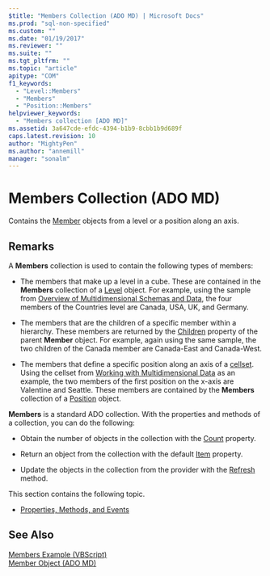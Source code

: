 ```yaml
---
$title: "Members Collection (ADO MD) | Microsoft Docs"
ms.prod: "sql-non-specified"
ms.custom: ""
ms.date: "01/19/2017"
ms.reviewer: ""
ms.suite: ""
ms.tgt_pltfrm: ""
ms.topic: "article"
apitype: "COM"
f1_keywords: 
  - "Level::Members"
  - "Members"
  - "Position::Members"
helpviewer_keywords: 
  - "Members collection [ADO MD]"
ms.assetid: 3a647cde-efdc-4394-b1b9-8cbb1b9d689f
caps.latest.revision: 10
author: "MightyPen"
ms.author: "annemill"
manager: "sonalm"
---
```

# Members Collection (ADO MD)
Contains the [Member](../../../ado/reference/ado-md-api/member-object-ado-md.md) objects from a level or a position along an axis.  
  
## Remarks  
 A **Members** collection is used to contain the following types of members:  
  
-   The members that make up a level in a cube. These are contained in the **Members** collection of a [Level](../../../ado/reference/ado-md-api/level-object-ado-md.md) object. For example, using the sample from [Overview of Multidimensional Schemas and Data](../../../ado/guide/multidimensional/overview-of-multidimensional-schemas-and-data.md), the four members of the Countries level are Canada, USA, UK, and Germany.  
  
-   The members that are the children of a specific member within a hierarchy. These members are returned by the [Children](../../../ado/reference/ado-md-api/children-property-ado-md.md) property of the parent **Member** object. For example, again using the same sample, the two children of the Canada member are Canada-East and Canada-West.  
  
-   The members that define a specific position along an axis of a [cellset](../../../ado/reference/ado-md-api/cellset-object-ado-md.md). Using the cellset from [Working with Multidimensional Data](../../../ado/guide/multidimensional/working-with-multidimensional-data.md) as an example, the two members of the first position on the x-axis are Valentine and Seattle. These members are contained by the **Members** collection of a [Position](../../../ado/reference/ado-md-api/position-object-ado-md.md) object.  
  
 **Members** is a standard ADO collection. With the properties and methods of a collection, you can do the following:  
  
-   Obtain the number of objects in the collection with the [Count](../../../ado/reference/ado-api/count-property-ado.md) property.  
  
-   Return an object from the collection with the default [Item](../../../ado/reference/ado-api/item-property-ado.md) property.  
  
-   Update the objects in the collection from the provider with the [Refresh](../../../ado/reference/ado-api/refresh-method-ado.md) method.  
  
 This section contains the following topic.  
  
-   [Properties, Methods, and Events](../../../ado/reference/ado-md-api/members-collection-properties-methods-and-events.md)  
  
## See Also  
 [Members Example (VBScript)](../../../ado/reference/ado-md-api/members-example-vbscript.md)   
 [Member Object (ADO MD)](../../../ado/reference/ado-md-api/member-object-ado-md.md)
